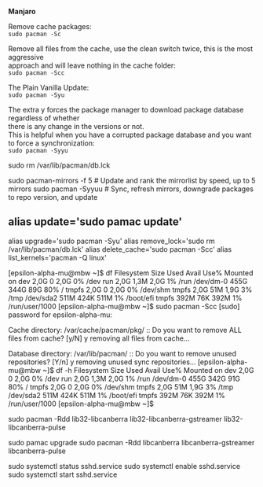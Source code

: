 **Manjaro**

Remove cache packages:  
``sudo pacman -Sc``

Remove all files from the cache, use the clean switch twice, this is the most aggressive  
approach and will leave nothing in the cache folder:  
``sudo pacman -Scc``

The Plain Vanilla Update:  
``sudo pacman -Syu``

The extra y forces the package manager to download package database regardless of whether  
there is any change in the versions or not.  
This is helpful when you have a corrupted package database and you want to force a synchronization:  
``sudo pacman -Syyu``

sudo rm /var/lib/pacman/db.lck

sudo pacman-mirrors -f 5 # Update and rank the mirrorlist by speed, up to 5 mirrors
sudo pacman -Syyuu # Sync, refresh mirrors, downgrade packages to repo version, and update

## alias update='sudo pamac update'
alias upgrade='sudo pacman -Syu'
alias remove_lock='sudo rm /var/lib/pacman/db.lck'
alias delete_cache='sudo pacman -Scc'
alias list_kernels='pacman -Q linux'

[epsilon-alpha-mu@mbw ~]$ df
Filesystem      Size  Used Avail Use% Mounted on
dev             2,0G     0  2,0G   0% /dev
run             2,0G  1,3M  2,0G   1% /run
/dev/dm-0       455G  344G   89G  80% /
tmpfs           2,0G     0  2,0G   0% /dev/shm
tmpfs           2,0G   51M  1,9G   3% /tmp
/dev/sda2       511M  424K  511M   1% /boot/efi
tmpfs           392M   76K  392M   1% /run/user/1000
[epsilon-alpha-mu@mbw ~]$ sudo pacman -Scc
[sudo] password for epsilon-alpha-mu: 

Cache directory: /var/cache/pacman/pkg/
:: Do you want to remove ALL files from cache? [y/N] y
removing all files from cache...

Database directory: /var/lib/pacman/
:: Do you want to remove unused repositories? [Y/n] y
removing unused sync repositories...
[epsilon-alpha-mu@mbw ~]$ df -h
Filesystem      Size  Used Avail Use% Mounted on
dev             2,0G     0  2,0G   0% /dev
run             2,0G  1,3M  2,0G   1% /run
/dev/dm-0       455G  342G   91G  80% /
tmpfs           2,0G     0  2,0G   0% /dev/shm
tmpfs           2,0G   51M  1,9G   3% /tmp
/dev/sda2       511M  424K  511M   1% /boot/efi
tmpfs           392M   76K  392M   1% /run/user/1000
[epsilon-alpha-mu@mbw ~]$ 

sudo pacman -Rdd lib32-libcanberra lib32-libcanberra-gstreamer lib32-libcanberra-pulse

sudo pamac upgrade
sudo pacman -Rdd libcanberra libcanberra-gstreamer libcanberra-pulse

sudo systemctl status sshd.service
sudo systemctl enable sshd.service
sudo systemctl start sshd.service
